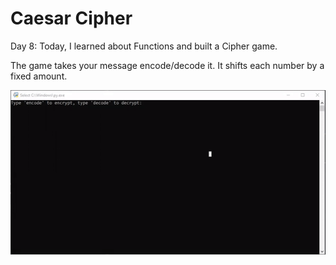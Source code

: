 # Caesar Cipher

Day 8: Today, I learned about Functions and built a Cipher game.

The game takes your message encode/decode it. It shifts each number by a fixed amount.

![](caeser.gif)
